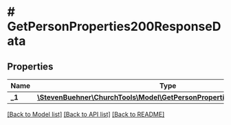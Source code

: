 # # GetPersonProperties200ResponseData

## Properties

Name | Type | Description | Notes
------------ | ------------- | ------------- | -------------
**_1** | [**\StevenBuehner\ChurchTools\Model\GetPersonProperties200ResponseData1**](GetPersonProperties200ResponseData1.md) |  | [optional]

[[Back to Model list]](../../README.md#models) [[Back to API list]](../../README.md#endpoints) [[Back to README]](../../README.md)

